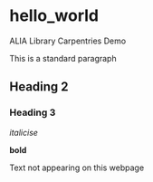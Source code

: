 # hello_world
ALIA Library Carpentries Demo

This is a standard paragraph

## Heading 2

### Heading 3

_italicise_

**bold**

Text not appearing on this webpage
